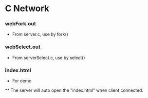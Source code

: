 # C Network

### webFork.out

- From server.c, use by fork()

### webSelect.out

- From serverSelect.c, use by select()

### index.html

- For demo 

** The server will auto open the "index.html" when client connected.

